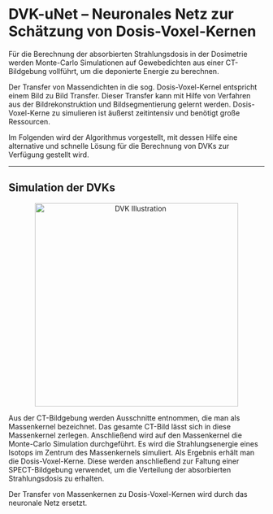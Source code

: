 # DVK-uNet – Neuronales Netz zur Schätzung von Dosis-Voxel-Kernen
Für die Berechnung der absorbierten Strahlungsdosis in der Dosimetrie werden Monte-Carlo Simulationen auf Gewebedichten aus einer CT-Bildgebung vollführt, um die deponierte Energie zu berechnen.

Der Transfer von Massendichten in die sog. Dosis-Voxel-Kernel entspricht einem Bild zu Bild Transfer. Dieser Transfer kann mit Hilfe von Verfahren aus der Bildrekonstruktion und Bildsegmentierung gelernt werden. Dosis-Voxel-Kerne zu simulieren ist äußerst zeitintensiv und benötigt große Ressourcen.

Im Folgenden wird der Algorithmus vorgestellt, mit dessen Hilfe eine alternative und schnelle Lösung für die Berechnung von DVKs zur Verfügung gestellt wird.

---

## Simulation der DVKs

<center><img src="https://github.com/karhunenloeve/DeepLearningCNN/blob/master/img/dvk_illu.jpg" alt="DVK Illustration" width="400px"></center>

Aus der CT-Bildgebung werden Ausschnitte entnommen, die man als Massenkernel bezeichnet. Das gesamte CT-Bild lässt sich in diese Massenkernel zerlegen. Anschließend wird auf den Massenkernel die Monte-Carlo Simulation durchgeführt. Es wird die Strahlungsenergie eines Isotops im Zentrum des Massenkernels simuliert. Als Ergebnis erhält man die Dosis-Voxel-Kerne. Diese werden anschließend zur Faltung einer SPECT-Bildgebung verwendet, um die Verteilung der absorbierten Strahlungsdosis zu erhalten.

Der Transfer von Massenkernen zu Dosis-Voxel-Kernen wird durch das neuronale Netz ersetzt.
